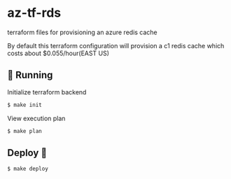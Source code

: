 # az-tf-rds
terraform files for provisioning an azure redis cache

By default this terraform configuration will provision a c1 redis cache which costs about $0.055/hour(EAST US)

## 🏃 Running 

Initialize terraform backend

```Bash
$ make init
```

View execution plan

```Bash
$ make plan
```

## Deploy :rocket: 

```Bash
$ make deploy
```
